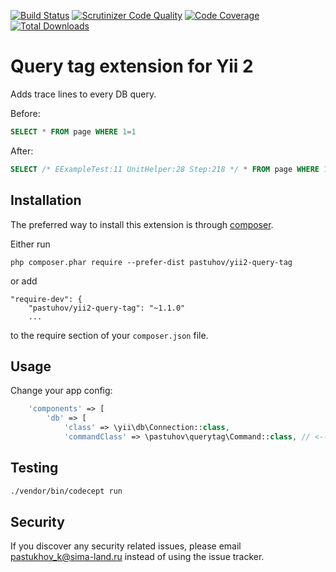 [![Build Status](https://travis-ci.org/pastuhov/yii2-query-tag.svg)](https://travis-ci.org/pastuhov/yii2-query-tag)
[![Scrutinizer Code Quality](https://scrutinizer-ci.com/g/pastuhov/yii2-query-tag/badges/quality-score.png?b=master)](https://scrutinizer-ci.com/g/pastuhov/yii2-query-tag/?branch=master)
[![Code Coverage](https://scrutinizer-ci.com/g/pastuhov/yii2-query-tag/badges/coverage.png?b=master)](https://scrutinizer-ci.com/g/pastuhov/yii2-query-tag/?branch=master)
[![Total Downloads](https://poser.pugx.org/pastuhov/yii2-query-tag/downloads)](https://packagist.org/packages/pastuhov/yii2-query-tag)

Query tag extension for Yii 2
===========================
Adds trace lines to every DB query.

Before: 
```sql
SELECT * FROM page WHERE 1=1
```

After:
```sql
SELECT /* EExampleTest:11 UnitHelper:28 Step:218 */ * FROM page WHERE 1=1
```

Installation
------------

The preferred way to install this extension is through [composer](http://getcomposer.org/download/).

Either run

```
php composer.phar require --prefer-dist pastuhov/yii2-query-tag
```

or add

```
"require-dev": {
    "pastuhov/yii2-query-tag": "~1.1.0"
    ...
```

to the require section of your `composer.json` file.

Usage
-----

Change your app config:
```php
    'components' => [
        'db' => [
            'class' => \yii\db\Connection::class,
            'commandClass' => \pastuhov\querytag\Command::class, // <-- add this line
```

Testing
-------

```bash
./vendor/bin/codecept run
```

Security
--------

If you discover any security related issues, please email pastukhov_k@sima-land.ru instead of using the issue tracker.
